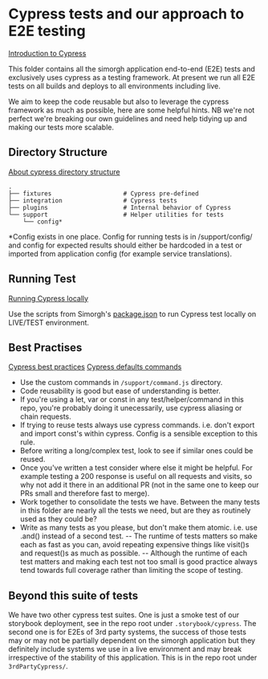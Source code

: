 # Cypress tests and our approach to E2E testing

[Introduction to Cypress](https://docs.cypress.io/guides/core-concepts/introduction-to-cypress.html#Cypress-Is-Simple)

This folder contains all the simorgh application end-to-end (E2E) tests and exclusively uses cypress as a testing framework. At present we run all E2E tests on all builds and deploys to all environments including live.

We aim to keep the code reusable but also to leverage the cypress framework as much as possible, here are some helpful hints. NB we're not perfect we're breaking our own guidelines and need help tidying up and making our tests more scalable.

## Directory Structure

[About cypress directory structure](https://docs.cypress.io/guides/core-concepts/writing-and-organizing-tests.html#Folder-Structure)

<!-- prettier-ignore -->
    .
    ├── fixtures                    # Cypress pre-defined
    ├── integration                 # Cypress tests
    ├── plugins                     # Internal behavior of Cypress
    └── support                     # Helper utilities for tests
        └── config*

\*Config exists in one place. Config for running tests is in /support/config/ and config for expected results should either be hardcoded in a test or imported from application config (for example service translations).

## Running Test

[Running Cypress locally](https://github.com/bbc/simorgh#end-to-end-tests)

Use the scripts from Simorgh's [package.json](https://github.com/bbc/simorgh/blob/latest/package.json#L39#L40) to run Cypress test locally on LIVE/TEST environment.

## Best Practises

[Cypress best practices](https://docs.cypress.io/guides/references/best-practices.html)
[Cypress defaults commands](https://docs.cypress.io/api/api/table-of-contents.html)

- Use the custom commands in `/support/command.js` directory.
- Code reusability is good but ease of understanding is better.
- If you're using a let, var or const in any test/helper/command in this repo, you're probably doing it unecessarily, use cypress aliasing or chain requests.
- If trying to reuse tests always use cypress commands. i.e. don't export and import const's within cypress. Config is a sensible exception to this rule.
- Before writing a long/complex test, look to see if similar ones could be reused.
- Once you've written a test consider where else it might be helpful. For example testing a 200 response is useful on all requests and visits, so why not add it there in an additional PR (not in the same one to keep our PRs small and therefore fast to merge).
- Work together to consolidate the tests we have. Between the many tests in this folder are nearly all the tests we need, but are they as routinely used as they could be?
- Write as many tests as you please, but don't make them atomic. i.e. use .and() instead of a second test. -- The runtime of tests matters so make each as fast as you can, avoid repeating expensive things like visit()s and request()s as much as possible. -- Although the runtime of each test matters and making each test not too small is good practice always tend towards full coverage rather than limiting the scope of testing.

## Beyond this suite of tests

We have two other cypress test suites. One is just a smoke test of our storybook deployment, see in the repo root under `.storybook/cypress`. The second one is for E2Es of 3rd party systems, the success of those tests may or may not be partially dependent on the simorgh application but they definitely include systems we use in a live environment and may break irrespective of the stability of this application. This is in the repo root under `3rdPartyCypress/`.

